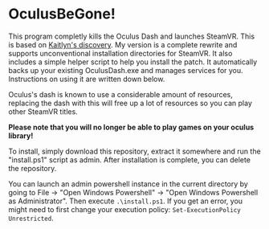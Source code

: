 # OculusBeGone!

This program completly kills the Oculus Dash and launches SteamVR. This is based on [Kaitlyn's discovery](https://github.com/ItsKaitlyn03/OculusKiller). My version is a complete rewrite and supports unconventional installation directories for SteamVR. It also includes a simple helper script to help you install the patch. It automatically backs up your existing OculusDash.exe and manages services for you. Instructions on using it are written down below.

Oculus's dash is known to use a considerable amount of resources, replacing the dash with this will free up a lot of resources so you can play other SteamVR titles.

**Please note that you will no longer be able to play games on your oculus library!**

To install, simply download this repository, extract it somewhere and run the "install.ps1" script as admin. After installation is complete, you can delete the repository.

You can launch an admin powershell instance in the current directory by going to File -> "Open Windows Powershell" -> "Open Windows Powershell as Administrator". Then execute `.\install.ps1`. If you get an error, you might need to first change your execution policy: `Set-ExecutionPolicy Unrestricted`.
